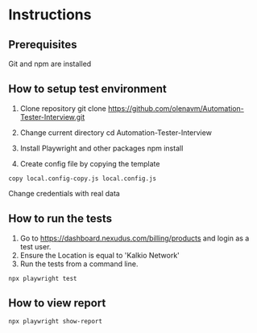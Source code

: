 # Instructions

## Prerequisites

Git and npm are installed

## How to setup test environment

1. Clone repository
git clone https://github.com/olenavm/Automation-Tester-Interview.git

2. Change current directory 
cd Automation-Tester-Interview

3. Install Playwright and other packages
npm install

4. Create config file by copying the template
```
copy local.config-copy.js local.config.js
```
Change credentials with real data

## How to run the tests

1. Go to https://dashboard.nexudus.com/billing/products and login as a test user.
2. Ensure the Location is equal to 'Kalkio Network'
3. Run the tests from a command line.

```
npx playwright test
```

## How to view report

```
npx playwright show-report
```